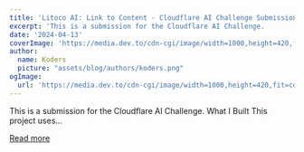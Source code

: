 ```yaml
---
title: 'Litoco AI: Link to Content - Cloudflare AI Challenge Submission'
excerpt: 'This is a submission for the Cloudflare AI Challenge.           What I Built   This project uses...'
date: '2024-04-13'
coverImage: 'https://media.dev.to/cdn-cgi/image/width=1000,height=420,fit=cover,gravity=auto,format=auto/https%3A%2F%2Fdev-to-uploads.s3.amazonaws.com%2Fuploads%2Farticles%2F5r5s2t5cv3f5ktl3wruj.png'
author:
  name: Koders
  picture: "assets/blog/authors/koders.png"
ogImage:
  url: 'https://media.dev.to/cdn-cgi/image/width=1000,height=420,fit=cover,gravity=auto,format=auto/https%3A%2F%2Fdev-to-uploads.s3.amazonaws.com%2Fuploads%2Farticles%2F5r5s2t5cv3f5ktl3wruj.png'
---
```


This is a submission for the Cloudflare AI Challenge.           What I Built   This project uses...

[Read more](https://dev.to/srx9/litoco-ai-link-to-content-cloudflare-ai-challenge-submission-2m9h)
